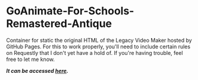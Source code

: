 # GoAnimate-For-Schools-Remastered-Antique
Container for static the original HTML of the Legacy Video Maker hosted by GitHub Pages. For this to work properly, you'll need to include certain rules on Requestly that I don't yet have a hold of. If you're having trouble, feel free to let me know.

***It can be accessed [here](https://goanimate-wrapper.github.io/GoAnimate-For-Schools-Remastered-Antique).***

